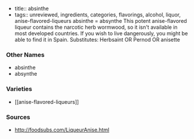 - title:: absinthe
- tags:: unreviewed, ingredients, categories, flavorings, alcohol, liquor, anise-flavored-liqueurs
absinthe = absynthe This potent anise-flavored liqueur contains the narcotic herb wormwood, so it isn't available in most developed countries. If you wish to live dangerously, you might be able to find it in Spain. Substitutes: Herbsaint OR Pernod OR anisette

### Other Names

* absinthe
* absynthe

### Varieties

* [[anise-flavored-liqueurs]]

### Sources
* http://foodsubs.com/LiqueurAnise.html
